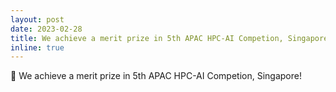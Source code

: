 ```yaml
---
layout: post
date: 2023-02-28
title: We achieve a merit prize in 5th APAC HPC-AI Competion, Singapore!
inline: true
---
```


:memo: We achieve a merit prize in 5th APAC HPC-AI Competion, Singapore!
